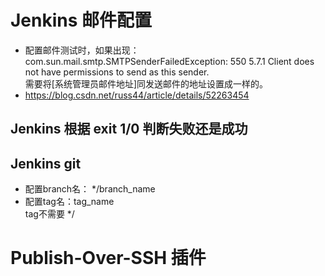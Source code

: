 # Jenkins 邮件配置
- 配置邮件测试时，如果出现：
com.sun.mail.smtp.SMTPSenderFailedException: 550 5.7.1 Client does not have   permissions to send as this sender.  
需要将[系统管理员邮件地址]同发送邮件的地址设置成一样的。
- https://blog.csdn.net/russ44/article/details/52263454
## Jenkins 根据 exit 1/0 判断失败还是成功

## Jenkins git
- 配置branch名： */branch_name
- 配置tag名：tag_name   
tag不需要 */
# Publish-Over-SSH 插件


